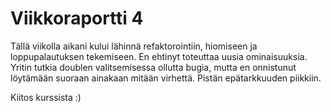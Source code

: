 # Viikkoraportti 4

Tällä viikolla aikani kului lähinnä refaktorointiin, hiomiseen ja loppupalautuksen tekemiseen. En ehtinyt toteuttaa uusia ominaisuuksia. Yritin tutkia doublen valitsemisessa ollutta bugia, mutta en onnistunut löytämään suoraan ainakaan mitään virhettä. Pistän epätarkkuuden piikkiin.

Kiitos kurssista :)